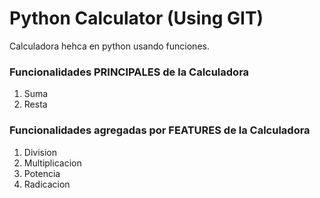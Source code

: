 # Python Calculator (Using GIT)

Calculadora hehca en python usando funciones.

### Funcionalidades PRINCIPALES de la Calculadora

1. Suma
2. Resta

### Funcionalidades agregadas por FEATURES de la Calculadora

1. Division
2. Multiplicacion
3. Potencia
4. Radicacion
